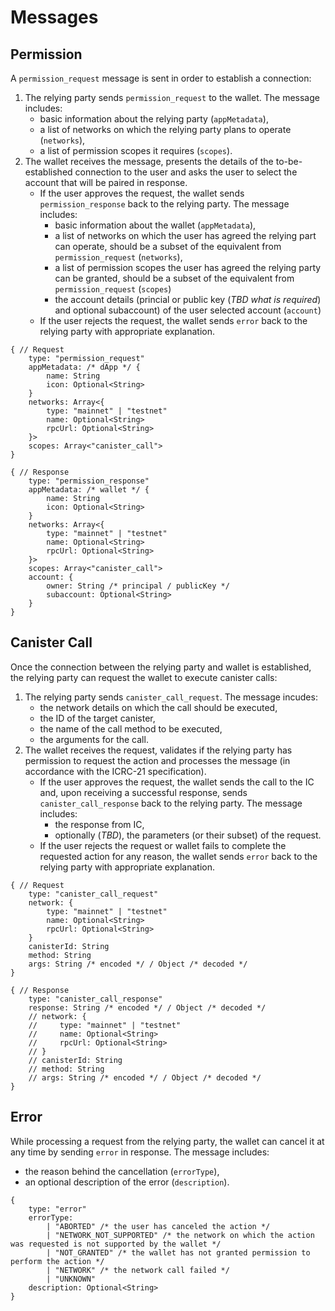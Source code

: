 # Messages

## Permission

A `permission_request` message is sent in order to establish a connection:
1. The relying party sends `permission_request` to the wallet. The message includes:
    - basic information about the relying party (`appMetadata`),
    - a list of networks on which the relying party plans to operate (`networks`),
    - a list of permission scopes it requires (`scopes`).
2. The wallet receives the message, presents the details of the to-be-established connection to the user and asks the user to select the account that will be paired in response.
    - If the user approves the request, the wallet sends `permission_response` back to the relying party. The message includes:
        - basic information about the wallet (`appMetadata`),
        - a list of networks on which the user has agreed the relying part can operate, should be a subset of the equivalent from `permission_request` (`networks`),
        - a list of permission scopes the user has agreed the relying party can be granted, should be a subset of the equivalent from `permission_request` (`scopes`)
        - the account details (princial or public key (*TBD what is required*) and optional subaccount) of the user selected account (`account`)
    - If the user rejects the request, the wallet sends `error` back to the relying party with appropriate explanation.

```
{ // Request
    type: "permission_request"
    appMetadata: /* dApp */ {
        name: String
        icon: Optional<String>
    }
    networks: Array<{
        type: "mainnet" | "testnet"
        name: Optional<String>
        rpcUrl: Optional<String>
    }>
    scopes: Array<"canister_call">
}

{ // Response
    type: "permission_response"
    appMetadata: /* wallet */ {
        name: String
        icon: Optional<String>
    }
    networks: Array<{
        type: "mainnet" | "testnet"
        name: Optional<String>
        rpcUrl: Optional<String>
    }>
    scopes: Array<"canister_call">
    account: {
        owner: String /* principal / publicKey */
        subaccount: Optional<String>
    }
}
```

## Canister Call

Once the connection between the relying party and wallet is established, the relying party can request the wallet to execute canister calls:
1. The relying party sends `canister_call_request`. The message incudes:
    - the network details on which the call should be executed,
    - the ID of the target canister,
    - the name of the call method to be executed,
    - the arguments for the call.
2. The wallet receives the request, validates if the relying party has permission to request the action and processes the message (in accordance with the ICRC-21 specification).
    - If the user approves the request, the wallet sends the call to the IC and, upon receiving a successful response, sends `canister_call_response` back to the relying party. The message includes:
        - the response from IC,
        - optionally (*TBD*), the parameters (or their subset) of the request.
    - If the user rejects the request or wallet fails to complete the requested action for any reason, the wallet sends `error` back to the relying party with appropriate explanation.

```
{ // Request
    type: "canister_call_request"
    network: {
        type: "mainnet" | "testnet"
        name: Optional<String>
        rpcUrl: Optional<String>
    }
    canisterId: String
    method: String
    args: String /* encoded */ / Object /* decoded */
}

{ // Response
    type: "canister_call_response"
    response: String /* encoded */ / Object /* decoded */
    // network: {
    //     type: "mainnet" | "testnet"
    //     name: Optional<String>
    //     rpcUrl: Optional<String>
    // }
    // canisterId: String
    // method: String
    // args: String /* encoded */ / Object /* decoded */
}
```

## Error

While processing a request from the relying party, the wallet can cancel it at any time by sending `error` in response. The message includes:
- the reason behind the cancellation (`errorType`),
- an optional description of the error (`description`).

```
{
    type: "error"
    errorType:
        | "ABORTED" /* the user has canceled the action */
        | "NETWORK_NOT_SUPPORTED" /* the network on which the action was requested is not supported by the wallet */
        | "NOT_GRANTED" /* the wallet has not granted permission to perform the action */
        | "NETWORK" /* the network call failed */
        | "UNKNOWN"
    description: Optional<String>
}
```
